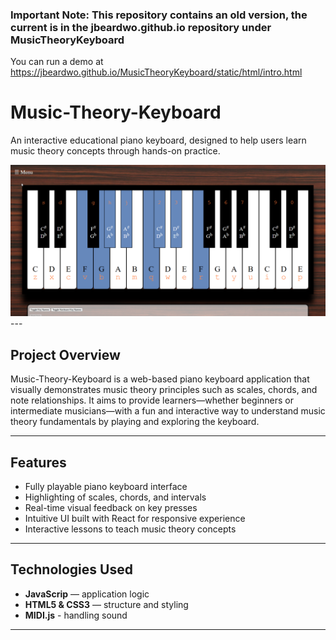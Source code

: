 ### Important Note: This repository contains an old version, the current is in the jbeardwo.github.io repository under MusicTheoryKeyboard
You can run a demo at https://jbeardwo.github.io/MusicTheoryKeyboard/static/html/intro.html

# Music-Theory-Keyboard

An interactive educational piano keyboard, designed to help users learn music theory concepts through hands-on practice.

<img src="./MusicTheorySample.png" alt="Music-Theory-Keyboard Screenshot" width="600"/>
---

##  Project Overview

Music-Theory-Keyboard is a web-based piano keyboard application that visually demonstrates music theory principles such as scales, chords, and note relationships. It aims to provide learners—whether beginners or intermediate musicians—with a fun and interactive way to understand music theory fundamentals by playing and exploring the keyboard.

---

##  Features

- Fully playable piano keyboard interface  
- Highlighting of scales, chords, and intervals  
- Real-time visual feedback on key presses  
- Intuitive UI built with React for responsive experience  
- Interactive lessons to teach music theory concepts

---

##  Technologies Used

- **JavaScrip** — application logic  
- **HTML5 & CSS3** — structure and styling  
- **MIDI.js** - handling sound

---
